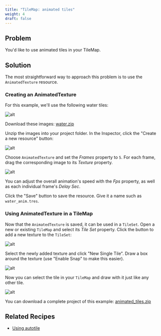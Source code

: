 ```yaml
---
title: "TileMap: animated tiles"
weight: 4
draft: false
---
```


## Problem

You'd like to use animated tiles in your TileMap.

## Solution

The most straightforward way to approach this problem is to use the `AnimatedTexture` resource.

### Creating an AnimatedTexture

For this example, we'll use the following water tiles:

![alt](/godot_recipes/img/anim_tiles.png)

Download these images: [water.zip](/godot_recipes/files/water_tiles.zip)

Unzip the images into your project folder.
In the Inspector, click the "Create a new resource" button:

![alt](/godot_recipes/img/create_new_resource.png)

Choose `AnimatedTexture` and set the _Frames_ property to `5`. For each frame, drag the corresponding image to its _Texture_ property.

![alt](/godot_recipes/img/anim_texture_add.png)

You can adjust the overall animation's speed with the _Fps_ property, as well as each individual frame's _Delay Sec_.

Click the "Save" button to save the resource. Give it a name such as `water_anim.tres`.

### Using AnimatedTexture in a TileMap

Now that the `AnimatedTexture` is saved, it can be used in a `TileSet`. Open a new or existing `TileMap` and select its _Tile Set_ property. Click the button to add a new texture to the `TileSet`:

![alt](/godot_recipes/img/anim_tile_add.png)

Select the newly added texture and click "New Single Tile". Draw a box around the texture (use "Enable Snap" to make this easier).

![alt](/godot_recipes/img/anim_tile_select.png)

Now you can select the tile in your `TileMap` and draw with it just like any other tile.

![alt](/godot_recipes/img/anim_tile_draw.gif)

You can download a complete project of this example: [animated_tiles.zip](/godot_recipes/files/animated_tiles.zip)

## Related Recipes

- [Using autotile](http://kidscancode.org/godot_recipes/autotile_intro)
